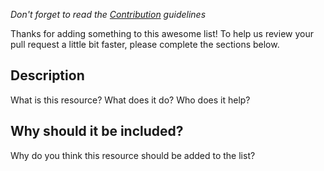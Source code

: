 _Don't forget to read the [Contribution](https://github.com/WILDLABS/awesome-tech4wildlife/blob/template/CONTRIBUTING.md) guidelines_

Thanks for adding something to this awesome list! To help us review your pull request a little bit faster, please complete the sections below.

## Description
What is this resource? What does it do? Who does it help?

## Why should it be included?
Why do you think this resource should be added to the list? 
